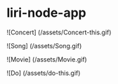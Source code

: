 # liri-node-app

![Concert] (/assets/Concert-this.gif)

![Song] (/assets/Song.gif)

![Movie] (/assets/Movie.gif)

![Do] (/assets/do-this.gif)
